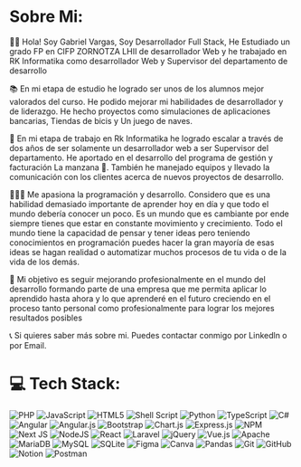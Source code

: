 # Sobre Mi:

👋🏻 Hola! Soy Gabriel Vargas, Soy Desarrollador Full Stack, He Estudiado un grado FP en CIFP ZORNOTZA LHII de desarrollador Web y he trabajado en RK Informatika como desarrollador Web y Supervisor del departamento de desarrollo

📚 En mi etapa de estudio he logrado ser unos de los alumnos mejor valorados del curso. He podido mejorar mi habilidades de desarrollador y de liderazgo. He hecho proyectos como simulaciones de aplicaciones bancarias, Tiendas de bicis y Un juego de naves.

 💼 En mi etapa de trabajo en Rk Informatika he logrado escalar a través de dos años de ser solamente un desarrollador web a ser Supervisor del departamento. He aportado en el desarrollo del programa de gestión y facturación La manzana 🍏. También he manejado equipos y llevado la comunicación con los clientes acerca de nuevos proyectos de desarrollo. 

👨🏻‍💻 Me apasiona la programación y desarrollo. Considero que es una habilidad demasiado importante de aprender hoy en día y que todo el mundo debería conocer un poco. Es un mundo que es cambiante por ende siempre tienes que estar en constante movimiento y crecimiento. Todo el mundo tiene la capacidad de pensar y tener ideas pero teniendo conocimientos en programación puedes hacer la gran mayoría de esas ideas se hagan realidad o automatizar muchos procesos de tu vida o de la vida de los demás.

🎯 Mi objetivo es seguir mejorando profesionalmente en el mundo del desarrollo formando parte de una empresa que me permita aplicar lo aprendido hasta ahora y lo que aprenderé en el futuro creciendo en el proceso tanto personal como profesionalmente para lograr los mejores resultados posibles

📞 Si quieres saber más sobre mi. Puedes contactar conmigo por Linkedln o por Email.

# 💻 Tech Stack:
![PHP](https://img.shields.io/badge/php-%23777BB4.svg?style=flat&logo=php&logoColor=white) ![JavaScript](https://img.shields.io/badge/javascript-%23323330.svg?style=flat&logo=javascript&logoColor=%23F7DF1E) ![HTML5](https://img.shields.io/badge/html5-%23E34F26.svg?style=flat&logo=html5&logoColor=white) ![Shell Script](https://img.shields.io/badge/shell_script-%23121011.svg?style=flat&logo=gnu-bash&logoColor=white) ![Python](https://img.shields.io/badge/css3-%231572B6.svg?style=flat&logo=css3&logoColor=white) ![TypeScript](https://img.shields.io/badge/typescript-%23007ACC.svg?style=flat&logo=typescript&logoColor=white) ![C#](https://img.shields.io/badge/AWS-%23FF9900.svg?style=flat&logo=amazon-aws&logoColor=white) ![Angular](https://img.shields.io/badge/angular-%23DD0031.svg?style=flat&logo=angular&logoColor=white) ![Angular.js](https://img.shields.io/badge/angular.js-%23E23237.svg?style=flat&logo=angularjs&logoColor=white) ![Bootstrap](https://img.shields.io/badge/bootstrap-%238511FA.svg?style=flat&logo=bootstrap&logoColor=white) ![Chart.js](https://img.shields.io/badge/chart.js-F5788D.svg?style=flat&logo=chart.js&logoColor=white) ![Express.js](https://img.shields.io/badge/express.js-%23404d59.svg?style=flat&logo=express&logoColor=%2361DAFB) ![NPM](https://img.shields.io/badge/NPM-%23CB3837.svg?style=flat&logo=npm&logoColor=white) ![Next JS](https://img.shields.io/badge/Next-black?style=flat&logo=next.js&logoColor=white) ![NodeJS](https://img.shields.io/badge/node.js-6DA55F?style=flat&logo=node.js&logoColor=white) ![React](https://img.shields.io/badge/react-%2320232a.svg?style=flat&logo=react&logoColor=%2361DAFB) ![Laravel](https://img.shields.io/badge/laravel-%23FF2D20.svg?style=flat&logo=laravel&logoColor=white) ![jQuery](https://img.shields.io/badge/jquery-%230769AD.svg?style=flat&logo=jquery&logoColor=white) ![Vue.js](https://img.shields.io/badge/vue.js-%2335495e.svg?style=flat&logo=vuedotjs&logoColor=%234FC08D) ![Apache](https://img.shields.io/badge/apache-%23D42029.svg?style=flat&logo=apache&logoColor=white) ![MariaDB](https://img.shields.io/badge/MariaDB-003545?style=flat&logo=mariadb&logoColor=white) ![MySQL](https://img.shields.io/badge/mysql-4479A1.svg?style=flat&logo=mysql&logoColor=white) ![SQLite](https://img.shields.io/badge/sqlite-%2307405e.svg?style=flat&logo=sqlite&logoColor=white) ![Figma](https://img.shields.io/badge/figma-%23F24E1E.svg?style=flat&logo=figma&logoColor=white) ![Canva](https://img.shields.io/badge/Canva-%2300C4CC.svg?style=flat&logo=Canva&logoColor=white) ![Pandas](https://img.shields.io/badge/pandas-%23150458.svg?style=flat&logo=pandas&logoColor=white) ![Git](https://img.shields.io/badge/git-%23F05033.svg?style=flat&logo=git&logoColor=white) ![GitHub](https://img.shields.io/badge/github-%23121011.svg?style=flat&logo=github&logoColor=white) ![Notion](https://img.shields.io/badge/Notion-%23000000.svg?style=flat&logo=notion&logoColor=white) ![Postman](https://img.shields.io/badge/Postman-FF6C37?style=flat&logo=postman&logoColor=white)

<!-- Proudly created with GPRM ( https://gprm.itsvg.in ) -->
